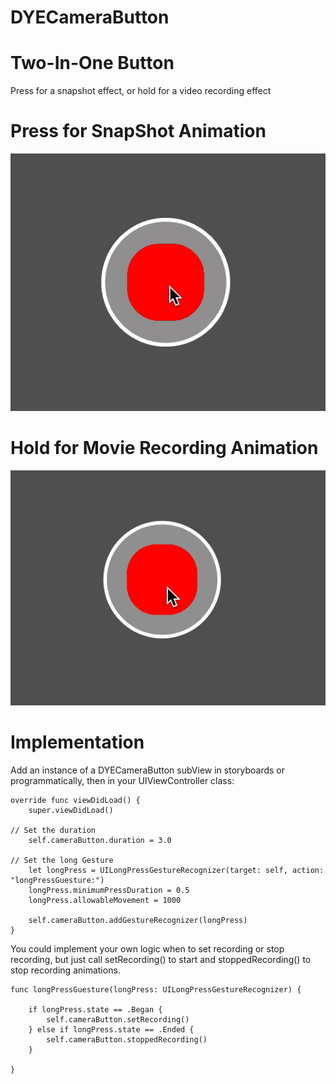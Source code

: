 # DYECameraButton

# Two-In-One Button

Press for a snapshot effect, or hold for a video recording effect

# Press for SnapShot Animation

![](https://github.com/dannyYassine/DYECameraButton/blob/master/clicked_button.gif)

# Hold for Movie Recording Animation

![](https://github.com/dannyYassine/DYECameraButton/blob/master/gif_hold.gif)

# Implementation
Add an instance of a DYECameraButton subView in storyboards or programmatically, then in your UIViewController class:

    override func viewDidLoad() {
        super.viewDidLoad()

    // Set the duration
        self.cameraButton.duration = 3.0
  
    // Set the long Gesture
        let longPress = UILongPressGestureRecognizer(target: self, action: "longPressGuesture:")
        longPress.minimumPressDuration = 0.5
        longPress.allowableMovement = 1000
        
        self.cameraButton.addGestureRecognizer(longPress)
    }
  
  You could implement your own logic when to set recording or stop recording, but just call setRecording() to start and stoppedRecording() to stop recording animations.
  
    func longPressGuesture(longPress: UILongPressGestureRecognizer) {
        
        if longPress.state == .Began {
            self.cameraButton.setRecording()
        } else if longPress.state == .Ended {
            self.cameraButton.stoppedRecording()
        }
        
    }
